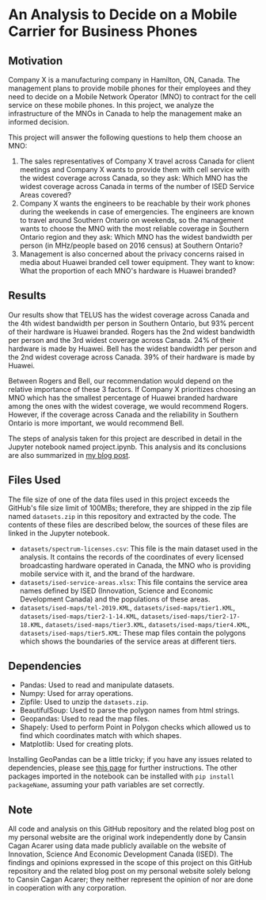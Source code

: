 # An Analysis to Decide on a Mobile Carrier for Business Phones

## Motivation
Company X is a manufacturing company in Hamilton, ON, Canada. The management plans to provide mobile phones for their employees and they need to decide on a Mobile Network Operator (MNO) to contract for the cell service on these mobile phones. In this project, we analyze the infrastructure of the MNOs in Canada to help the management make an informed decision.

This project will answer the following questions to help them choose an MNO:
1. The sales representatives of Company X travel across Canada for client meetings and Company X wants to provide them with cell service with the widest coverage across Canada, so they ask: Which MNO has the widest coverage across Canada in terms of the number of ISED Service Areas covered?
2. Company X wants the engineers to be reachable by their work phones during the weekends in case of emergencies. The engineers are known to travel around Southern Ontario on weekends, so the management wants to choose the MNO with the most reliable coverage in Southern Ontario region and they ask: Which MNO has the widest bandwidth per person (in MHz/people based on 2016 census) at Southern Ontario?
3. Management is also concerned about the privacy concerns raised in media about Huawei branded cell tower equipment. They want to know: What the proportion of each MNO's hardware is Huawei branded?

## Results
Our results show that TELUS has the widest coverage across Canada and the 4th widest bandwidth per person in Southern Ontario, but 93% percent of their hardware is Huawei branded. Rogers has the 2nd widest bandwidth per person and the 3rd widest coverage across Canada. 24% of their hardware is made by Huawei. Bell has the widest bandwidth per person and the 2nd widest coverage across Canada. 39% of their hardware is made by Huawei.

Between Rogers and Bell, our recommendation would depend on the relative importance of these 3 factors. If Company X prioritizes choosing an MNO which has the smallest percentage of Huawei branded hardware among the ones with the widest coverage, we would recommend Rogers. However, if the coverage across Canada and the reliability in Southern Ontario is more important, we would recommend Bell.

The steps of analysis taken for this project are described in detail in the Jupyter notebook named project.ipynb. This analysis and its conclusions are also summarized in [my blog post](https://cacarer.com/choosing-a-mobile-carrier-for-business-phones/).

## Files Used
The file size of one of the data files used in this project exceeds the GitHub's file size limit of 100MBs; therefore, they are shipped in the zip file named `datasets.zip` in this repository and extracted by the code. The contents of these files are described below, the sources of these files are linked in the Jupyter notebook.
- `datasets/spectrum-licenses.csv`: This file is the main dataset used in the analysis. It contains the records of the coordinates of every licensed broadcasting hardware operated in Canada, the MNO who is providing mobile service with it, and the brand of the hardware. 
- `datasets/ised-service-areas.xlsx`: This file contains the service area names defined by ISED (Innovation, Science and Economic Development Canada) and the populations of these areas. 
- `datasets/ised-maps/tel-2019.KML`, `datasets/ised-maps/tier1.KML`, `datasets/ised-maps/tier2-1-14.KML`, `datasets/ised-maps/tier2-17-18.KML`, `datasets/ised-maps/tier3.KML`, `datasets/ised-maps/tier4.KML`, `datasets/ised-maps/tier5.KML`: These map files contain the polygons which shows the boundaries of the service areas at different tiers.
## Dependencies
- Pandas: Used to read and manipulate datasets.
- Numpy: Used for array operations.
- Zipfile: Used to unzip the `datasets.zip`.
- BeautifulSoup: Used to parse the polygon names from html strings.
- Geopandas: Used to read the map files.
- Shapely: Used to perform Point in Polygon checks which allowed us to find which coordinates match with which shapes.
- Matplotlib: Used for creating plots.

Installing GeoPandas can be a little tricky; if you have any issues related to dependencies, please see [this page](https://cacarer.com/tip/installing-geopandas-with-its-dependencies-without-installing-microsoft-visual-c/) for further instructions. The other packages imported in the notebook can be installed with `pip install packageName`, assuming your path variables are set correctly.

## Note
All code and analysis on this GitHub repository and the related blog post on my personal website are the original work independently done by Cansin Cagan Acarer using data made publicly available on the website of Innovation, Science And Economic Development Canada (ISED). The findings and opinions expressed in the scope of this project on this GitHub repository and the related blog post on my personal website solely belong to Cansin Cagan Acarer; they neither represent the opinion of nor are done in cooperation with any corporation.
